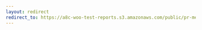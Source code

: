 ```yaml
---
layout: redirect
redirect_to: https://a8c-woo-test-reports.s3.amazonaws.com/public/pr-merge/45856/e2e/index.html
---
```


